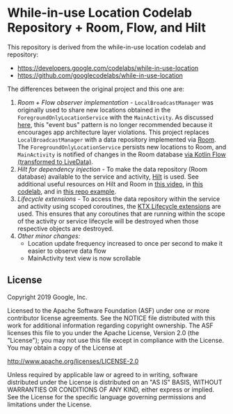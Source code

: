 While-in-use Location Codelab Repository + Room, Flow, and Hilt
===============================

This repository is derived from the while-in-use location codelab and repository:
* https://developers.google.com/codelabs/while-in-use-location
* https://github.com/googlecodelabs/while-in-use-location

The differences between the original project and this one are:
1. *Room + Flow observer implementation* - `LocalBroadcastManager` was originally used to share new locations obtained in the `ForegroundOnlyLocationService` with the `MainActivity`. As discussed [here](https://github.com/googlecodelabs/while-in-use-location/issues/12), this "event bus" pattern is no longer recommended because it encourages app architecture layer violations. This project replaces `LocalBroadcastManager` with a data repository implemented via [Room](https://developer.android.com/training/data-storage/room). The `ForegroundOnlyLocationService` persists new locations to Room, and `MainActivity` is notified of changes in the Room database [via Kotlin Flow (transformed to LiveData)](https://medium.com/androiddevelopers/room-flow-273acffe5b57).
1. *Hilt for dependency injection* - To make the data repository (Room database) available to the service and activity, [Hilt](https://developer.android.com/training/dependency-injection/hilt-android) is used. See additional useful resources on Hilt and Room in [this video](https://youtu.be/B56oV3IHMxg?t=444), in [this codelab](https://developer.android.com/codelabs/android-hilt#4), and in [this repo example](https://github.com/googlecodelabs/android-hilt). 
1. *Lifecycle extensions* - To access the data repository within the service and activity using scoped coroutines, the [KTX Lifecycle extensions](https://developer.android.com/kotlin/ktx#lifecycle) are used. This ensures that any coroutines that are running within the scope of the activity or service lifecycle will be destroyed when those respective objects are destroyed.
1. *Other minor changes:*
    - Location update frequency increased to once per second to make it easier to observe data flow
    - MainActivity text view is now scrollable

License
-------

Copyright 2019 Google, Inc.

Licensed to the Apache Software Foundation (ASF) under one or more contributor
license agreements.  See the NOTICE file distributed with this work for
additional information regarding copyright ownership.  The ASF licenses this
file to you under the Apache License, Version 2.0 (the "License"); you may not
use this file except in compliance with the License.  You may obtain a copy of
the License at

  http://www.apache.org/licenses/LICENSE-2.0

Unless required by applicable law or agreed to in writing, software
distributed under the License is distributed on an "AS IS" BASIS, WITHOUT
WARRANTIES OR CONDITIONS OF ANY KIND, either express or implied.  See the
License for the specific language governing permissions and limitations under
the License.
